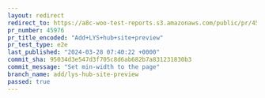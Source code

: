 ```yaml
---
layout: redirect
redirect_to: https://a8c-woo-test-reports.s3.amazonaws.com/public/pr/45976/e2e/index.html
pr_number: 45976
pr_title_encoded: "Add+LYS+hub+site+preview"
pr_test_type: e2e
last_published: "2024-03-28 07:40:22 +0000"
commit_sha: 95034d3e547d3f705c8d6ab682b7a831231830b3
commit_message: "Set min-width to the page"
branch_name: add/lys-hub-site-preview
passed: true
---
```

